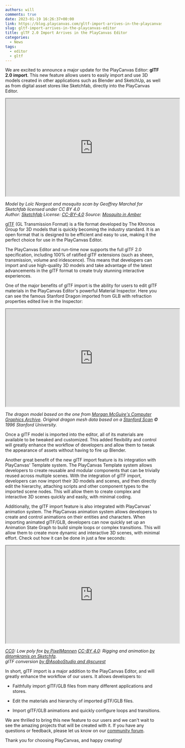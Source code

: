 ```yaml
---
authors: will
comments: true
date: 2023-01-19 16:26:37+00:00
link: https://blog.playcanvas.com/gltf-import-arrives-in-the-playcanvas-editor/
slug: gltf-import-arrives-in-the-playcanvas-editor
title: glTF 2.0 Import Arrives in the PlayCanvas Editor
categories:
  - News
tags:
  - editor
  - gltf
---
```


We are excited to announce a major update for the PlayCanvas Editor: **glTF 2.0 import**. This new feature allows users to easily import and use 3D models created in other applications such as Blender and SketchUp, as well as from digital asset stores like Sketchfab, directly into the PlayCanvas Editor.

<div className="iframe-container">
    <iframe loading="lazy" width="560" height="315" src="https://www.youtube.com/embed/70f5oC9wvHU" title="YouTube video player" allow="accelerometer; autoplay; clipboard-write; encrypted-media; gyroscope; picture-in-picture" allowfullscreen></iframe>
</div>

_Model by Loïc Norgeot and mosquito scan by Geoffrey Marchal for Sketchfab licensed under CC BY 4.0  
Author: [Sketchfab](https://sketchfab.com/Sketchfab) License: [CC-BY-4.0](https://creativecommons.org/licenses/by/4.0/) Source: [Mosquito in Amber](https://sketchfab.com/3d-models/real-time-refraction-demo-mosquito-in-amber-37233d6ed84844fea1ebe88069ea58d1)_

[glTF](https://www.khronos.org/gltf/) (GL Transmission Format) is a file format developed by The Khronos Group for 3D models that is quickly becoming the industry standard. It is an open format that is designed to be efficient and easy to use, making it the perfect choice for use in the PlayCanvas Editor.

The PlayCanvas Editor and run-time now supports the full glTF 2.0 specification, including 100% of ratified glTF extensions (such as sheen, transmission, volume and iridescence). This means that developers can import and use high-quality 3D models and take advantage of the latest advancements in the glTF format to create truly stunning interactive experiences.

One of the major benefits of glTF import is the ability for users to edit glTF materials in the PlayCanvas Editor's powerful Material Inspector. Here you can see the famous Stanford Dragon imported from GLB with refraction properties edited live in the Inspector:

<div className="iframe-container">
    <iframe loading="lazy" width="560" height="315" src="https://www.youtube.com/embed/KKUvYy1Dyz8" title="YouTube video player" allow="accelerometer; autoplay; clipboard-write; encrypted-media; gyroscope; picture-in-picture" allowfullscreen></iframe>
</div>

_The dragon model based on the one from [Morgan McGuire's Computer Graphics Archive](https://casual-effects.com/data). Original dragon mesh data based on a [Stanford Scan](http://www.graphics.stanford.edu/data/3Dscanrep/) © 1996 Stanford University._

Once a glTF model is imported into the editor, all of its materials are available to be tweaked and customized. This added flexibility and control will greatly enhance the workflow of developers and allow them to tweak the appearance of assets without having to fire up Blender.

Another great benefit of the new glTF import feature is its integration with PlayCanvas' Template system. The PlayCanvas Template system allows developers to create reusable and modular components that can be trivially reused across multiple scenes. With the integration of glTF import, developers can now import their 3D models and scenes, and then directly edit the hierarchy, attaching scripts and other component types to the imported scene nodes. This will allow them to create complex and interactive 3D scenes quickly and easily, with minimal coding.

Additionally, the glTF import feature is also integrated with PlayCanvas' animation system. The PlayCanvas animation system allows developers to create and control animations on their entities and characters. When importing animated glTF/GLB, developers can now quickly set up an Animation State Graph to build simple loops or complex transitions. This will allow them to create more dynamic and interactive 3D scenes, with minimal effort. Check out how it can be done in just a few seconds:

<div className="iframe-container">
    <iframe loading="lazy" width="560" height="315" src="https://www.youtube.com/embed/XE6nBFfWawU" title="YouTube video player" allow="accelerometer; autoplay; clipboard-write; encrypted-media; gyroscope; picture-in-picture" allowfullscreen></iframe>
</div>

_[CC0](https://creativecommons.org/publicdomain/zero/1.0/): Low poly fox [by PixelMannen](https://opengameart.org/content/fox-and-shiba) [CC-BY 4.0](https://creativecommons.org/licenses/by/4.0/): Rigging and animation [by @tomkranis on Sketchfa](https://sketchfab.com/models/371dea88d7e04a76af5763f2a36866bc).  
glTF conversion [by @AsoboStudio and @scurest](https://github.com/KhronosGroup/glTF-Sample-Models/pull/150#issuecomment-406300118)_

In short, glTF import is a major addition to the PlayCanvas Editor, and will greatly enhance the workflow of our users. It allows developers to:

- Faithfully import glTF/GLB files from many different applications and stores.

- Edit the materials and hierarchy of imported glTF/GLB files.

- Import glTF/GLB animations and quickly configure loops and transitions.

We are thrilled to bring this new feature to our users and we can't wait to see the amazing projects that will be created with it. If you have any questions or feedback, please let us know on our [community forum](https://forum.playcanvas.com/t/glb-gltf-2-0-import-for-playcanvas-is-live/29341).

Thank you for choosing PlayCanvas, and happy creating!
